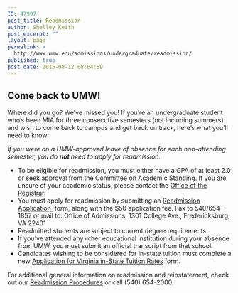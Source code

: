 ```yaml
---
ID: 47997
post_title: Readmission
author: Shelley Keith
post_excerpt: ""
layout: page
permalink: >
  http://www.umw.edu/admissions/undergraduate/readmission/
published: true
post_date: 2015-08-12 08:04:59
---
```

<h2>Come back to UMW!</h2>
Where did you go? We’ve missed you! If you’re an undergraduate student who’s been MIA for three consecutive semesters (not including summers) and wish to come back to campus and get back on track, here’s what you’ll need to know:

<em>If you were on a UMW-approved leave of absence for each non-attending semester, you do <strong>not </strong>need to apply for readmission. </em>
<ul>
 	<li>To be eligible for readmission, you must either have a GPA of at least 2.0 or seek approval from the Committee on Academic Standing. If you are unsure of your academic status, please contact the <a href="http://academics.umw.edu/registrar/">Office of the Registrar</a>.</li>
 	<li>You must apply for readmission by submitting an <a href="http://www.umw.edu/admissions/wp-content/uploads/sites/6/2015/08/Readmission-App-Feb-2017.pdf">Readmission Application </a> form, along with the $50 application fee. Fax to 540/654-1857 or mail to: Office of Admissions, 1301 College Ave., Fredericksburg, VA 22401</li>
 	<li>Readmitted students are subject to current degree requirements.</li>
 	<li>If you’ve attended any other educational institution during your absence from UMW, you must submit an official transcript from that school.</li>
 	<li>Candidates wishing to be considered for in-state tuition must complete a new <a href="http://www.umw.edu/admissions/undergraduate/readmission/vit-form/">Application for Virginia in-State Tuition Rates</a> form.</li>
</ul>
For additional general information on readmission and reinstatement, check out our <a href="http://publications.umw.edu/academicproceduresdirectory/readmission-procedures/">Readmission Procedures</a> or call (540) 654-2000.